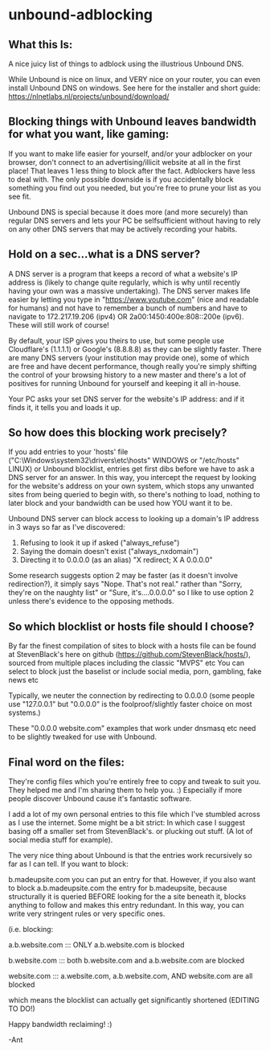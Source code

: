 # unbound-adblocking
What this Is:
-------------
A nice juicy list of things to adblock using the illustrious Unbound DNS.

While Unbound is nice on linux, and VERY nice on your router, you can even install Unbound DNS on windows. 
See here for the installer and short guide: https://nlnetlabs.nl/projects/unbound/download/ 

Blocking things with Unbound leaves bandwidth for what you want, like gaming:
-----------------------------
If you want to make life easier for yourself, and/or your adblocker on your browser, don't connect to an advertising/illicit website at all in the first place! That leaves 1 less thing to block after the fact. Adblockers have less to deal with.
The only possible downside is if you accidentally block something you find out you needed, but you're free to prune your list as you see fit. 

Unbound DNS is special because it does more (and more securely) than regular DNS servers and lets your PC be selfsufficient without having to rely on any other DNS servers that may be actively recording your habits.

Hold on a sec...what is a DNS server?
------------------------------------
A DNS server is a program that keeps a record of what a website's IP address is (likely to change quite regularly, which is why until recently having your own was a massive undertaking). 
The DNS server makes life easier by letting you type in "https://www.youtube.com" (nice and readable for humans) and not have to remember a bunch of numbers and have to navigate to 172.217.19.206 (ipv4)  OR  2a00:1450:400e:808::200e  (ipv6). 
These will still work of course! 

By default, your ISP gives you theirs to use, but some people use Cloudflare's (1.1.1.1) or Google's (8.8.8.8) as they can be slightly faster.  There are many DNS servers (your institution may provide one), some of which are free and have decent performance, though really you're simply shifting the control of your browsing history to a new master and there's a lot of positives for running Unbound for yourself and keeping it all in-house.

Your PC asks your set DNS server for the website's IP address: and if it finds it, it tells you and loads it up.


So how does this blocking work precisely?
-----------------------------------------
If you add entries to your 'hosts' file ("C:\Windows\system32\drivers\etc\hosts" WINDOWS or "/etc/hosts" LINUX) or Unbound blocklist, entries get first dibs before we have to ask a DNS server for an answer.
In this way, you intercept the request by looking for the website's address on your own system, which stops any unwanted sites from being queried to begin with, so there's nothing to load, nothing to later block and your bandwidth can be used how YOU want it to be.

Unbound DNS server can block access to looking up a domain's IP address in 3 ways so far as I've discovered:

1) Refusing to look it up if asked       ("always_refuse")
2) Saying the domain doesn't exist       ("always_nxdomain")  
3) Directing it to 0.0.0.0 (as an alias)   "X redirect; X A 0.0.0.0"

Some research suggests option 2 may be faster (as it doesn't involve redirection?), it simply says "Nope. That's not real." rather than "Sorry, they're on the naughty list" or "Sure, it's....0.0.0.0" so I like to use option 2 unless there's evidence to the opposing methods.


So which blocklist or hosts file should I choose?
-----------------------------
By far the finest compilation of sites to block with a hosts file can be found at StevenBlack's here on github (https://github.com/StevenBlack/hosts/), sourced from multiple places including the classic "MVPS" etc You can select to block just the baselist or include social media, porn, gambling, fake news etc

Typically, we neuter the connection by redirecting to 0.0.0.0 (some people use "127.0.0.1" but "0.0.0.0" is the foolproof/slightly faster choice on most systems.)

These "0.0.0.0 website.com" examples that work under dnsmasq etc need to be slightly tweaked for use with Unbound.


Final word on the files:
------------------------
They're config files which you're entirely free to copy and tweak to suit you. They helped me and I'm sharing them to help you. :) Especially if more people discover Unbound cause it's fantastic software.

I add a lot of my own personal entries to this file which I've stumbled across as I use the internet. Some might be a bit strict: In which case I suggest basing off a smaller set from StevenBlack's. or plucking out stuff. (A lot of social media stuff for example).

The very nice thing about Unbound is that the entries work recursively so far as I can tell. If you want to block:

b.madeupsite.com  you can put an entry for that. However, if you also want to block
a.b.madeupsite.com    the entry for b.madeupsite, because structurally it is queried BEFORE looking for the a site beneath it, blocks anything to follow and makes this entry redundant. In this way, you can write very stringent rules or very specific ones.

(i.e. blocking:

a.b.website.com    :::           ONLY a.b.website.com is blocked

b.website.com      :::           both b.website.com and a.b.website.com are blocked

website.com        :::           a.website.com, a.b.website.com, AND website.com are all blocked



which means the blocklist can actually get significantly shortened (EDITING TO DO!)

Happy bandwidth reclaiming! :)

-Ant








